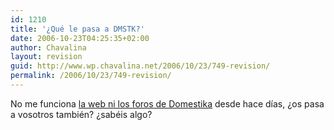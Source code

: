 ```yaml
---
id: 1210
title: '¿Qué le pasa a DMSTK?'
date: 2006-10-23T04:25:35+02:00
author: Chavalina
layout: revision
guid: http://www.wp.chavalina.net/2006/10/23/749-revision/
permalink: /2006/10/23/749-revision/
---
```

No me funciona <a href="http://domestika.org/" target="_blank">la web ni los foros de Domestika</a> desde hace días, ¿os pasa a vosotros también? ¿sabéis algo?